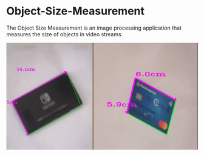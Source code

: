 # Object-Size-Measurement

The Object Size Measurement is an image processing application that measures the size of objects in video streams.

![Alt text](size.jpg?raw=true "preview-1")
